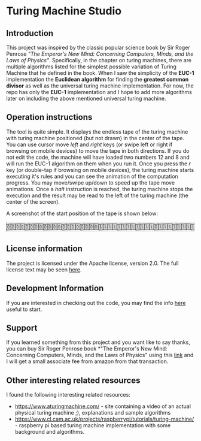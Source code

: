 # Turing Machine Studio

## Introduction

This project was inspired by the classic popular science book by Sir Roger Penrose *"The Emperor's New Mind: Concerning Computers, Minds, and the Laws of Physics"*. Specifically, in the chapter on turing machines, there are multiple algorithms listed for the simplest possible variation of Turing Machine that he defined in the book. When I saw the simplicity of the **EUC-1** implementation the **Euclidean algorithm** for finding the **greatest common divisor** as well as the universal turing machine implementation. For now, the repo has only the **EUC-1** implementation and I hope to add more algorithms later on including the above mentioned universal turing machine.

## Operation instructions

The tool is quite simple. It displays the endless tape of the turing machine with turing machine positioned (but not drawn) in the center of the tape. You can use cursor move *left* and *right* keys (or swipe left or right if browsing on mobile devices) to move the tape in both directions. If you do not edit the code, the machine will have loaded two numbers 12 and 8 and will run the EUC-1 algorithm on them when you run it. Once you press the *r* key (or double-tap if browsing on mobile devices), the turing machine starts executing it's rules and you can see the animation of the computation progress. You may move/swipe up/down to speed up the tape move animations. Once a *halt* instruction is reached, the turing machine stops the execution and the result may be read to the left of the turing machine (the center of the screen).

A screenshot of the start position of the tape is shown below:

![turing machine studio initial view](resources/png/screenshot-1.png "Initial screen")

## License information

The project is licensed under the Apache license, version 2.0. The full license text may be seen [here](LICENSE.txt). 

## Development Information

If you are interested in checking out the code, you may find the info [here](DEVELOPMENT.md) useful to start.

## Support

If you learned something from this project and you want like to say thanks, you can buy Sir Roger Penrose book *"The Emperor's New Mind: Concerning Computers, Minds, and the Laws of Physics" using this [link](https://amzn.to/3lGK9tB) and I will get a small associate fee from amazon from that transaction.

## Other interesting related resources

I found the following interesting related resources:

- https://www.aturingmachine.com/ - site containing a video of an actual physical turing machine ;), explanations and sample algorithms 
- https://www.cl.cam.ac.uk/projects/raspberrypi/tutorials/turing-machine/ - raspberry pi based turing machine implementation with some background and algorithms.

